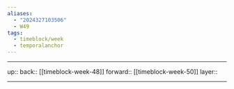 ```yaml
---
aliases:
  - "2024327103506"
  - W49
tags:
  - timeblock/week
  - temporalanchor
---
```




***

up:: 
back:: [[timeblock-week-48]]
forward:: [[timeblock-week-50]]
layer:: 

***

